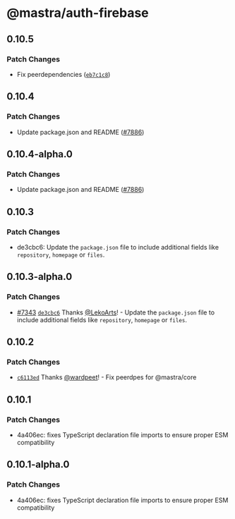 # @mastra/auth-firebase

## 0.10.5

### Patch Changes

- Fix peerdependencies ([`eb7c1c8`](https://github.com/mastra-ai/mastra/commit/eb7c1c8c592d8fb16dfd250e337d9cdc73c8d5de))

## 0.10.4

### Patch Changes

- Update package.json and README ([#7886](https://github.com/mastra-ai/mastra/pull/7886))

## 0.10.4-alpha.0

### Patch Changes

- Update package.json and README ([#7886](https://github.com/mastra-ai/mastra/pull/7886))

## 0.10.3

### Patch Changes

- de3cbc6: Update the `package.json` file to include additional fields like `repository`, `homepage` or `files`.

## 0.10.3-alpha.0

### Patch Changes

- [#7343](https://github.com/mastra-ai/mastra/pull/7343) [`de3cbc6`](https://github.com/mastra-ai/mastra/commit/de3cbc61079211431bd30487982ea3653517278e) Thanks [@LekoArts](https://github.com/LekoArts)! - Update the `package.json` file to include additional fields like `repository`, `homepage` or `files`.

## 0.10.2

### Patch Changes

- [`c6113ed`](https://github.com/mastra-ai/mastra/commit/c6113ed7f9df297e130d94436ceee310273d6430) Thanks [@wardpeet](https://github.com/wardpeet)! - Fix peerdpes for @mastra/core

## 0.10.1

### Patch Changes

- 4a406ec: fixes TypeScript declaration file imports to ensure proper ESM compatibility

## 0.10.1-alpha.0

### Patch Changes

- 4a406ec: fixes TypeScript declaration file imports to ensure proper ESM compatibility
